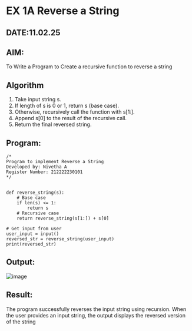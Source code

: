 # EX 1A Reverse a String
## DATE:11.02.25
## AIM:
To Write a Program to Create a recursive function to reverse a string

## Algorithm
1. Take input string s.
2. If length of s is 0 or 1, return s (base case).
3. Otherwise, recursively call the function with s[1:].
4. Append s[0] to the result of the recursive call.
5. Return the final reversed string. 

## Program:
```
/*
Program to implement Reverse a String
Developed by: Nivetha A
Register Number: 212222230101
*/
```
```

def reverse_string(s):
    # Base case
    if len(s) <= 1:
        return s
    # Recursive case
    return reverse_string(s[1:]) + s[0]

# Get input from user
user_input = input()
reversed_str = reverse_string(user_input)
print(reversed_str)

```

## Output:
![image](https://github.com/user-attachments/assets/e9a32c25-a0de-45b9-a327-04c0226e5a4e)





## Result:
The program successfully reverses the input string using recursion. When the user provides an input string, the output displays the reversed version of the string
